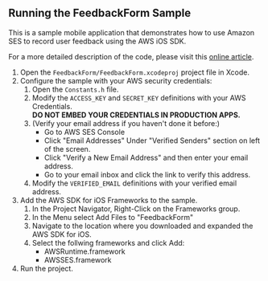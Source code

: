 ## Running the FeedbackForm Sample

This is a sample mobile application that demonstrates how to use Amazon SES to record user feedback using the AWS iOS SDK.

For a more detailed description of the code, please visit this [online article](http://aws.amazon.com/articles/3290993028247679).

1.  Open the `FeedbackForm/FeedbackForm.xcodeproj` project file in Xcode.
2.  Configure the sample with your AWS security credentials:
	1.  Open the `Constants.h` file.
	2.  Modify the `ACCESS_KEY` and `SECRET_KEY` definitions with your AWS Credentials.  
		**DO NOT EMBED YOUR CREDENTIALS IN PRODUCTION APPS.**
	3.  (Verify your email address if you haven't done it before:)
		*  Go to AWS SES Console
		*  Click "Email Addresses" Under "Verified Senders" section on left of the screen.
		*  Click "Verify a New Email Address" and then enter your email address.
		*  Go to your email inbox and click the link to verify this address.
	4. Modify the `VERIFIED_EMAIL` definitions with your verified email address.
3.  Add the AWS SDK for iOS Frameworks to the sample.
	1.  In the Project Navigator, Right-Click on the Frameworks group.
	2.  In the Menu select Add Files to "FeedbackForm"
	3.  Navigate to the location where you downloaded and expanded the AWS SDK for iOS.
	4.  Select the follwing frameworks and click Add:
		*  AWSRuntime.framework
		*  AWSSES.framework
4.  Run the project.
